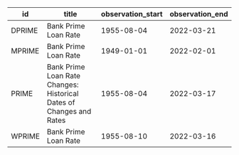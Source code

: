 | id     | title                                                               | observation_start   | observation_end   |
|--------|---------------------------------------------------------------------|---------------------|-------------------|
| DPRIME | Bank Prime Loan Rate                                                | 1955-08-04          | 2022-03-21        |
| MPRIME | Bank Prime Loan Rate                                                | 1949-01-01          | 2022-02-01        |
| PRIME  | Bank Prime Loan Rate Changes: Historical Dates of Changes and Rates | 1955-08-04          | 2022-03-17        |
| WPRIME | Bank Prime Loan Rate                                                | 1955-08-10          | 2022-03-16        |